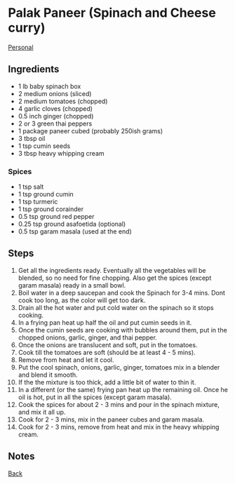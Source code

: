 # Palak Paneer (Spinach and Cheese curry)
[Personal](../../readme.md)

## Ingredients

- 1 lb baby spinach box
- 2 medium onions (sliced)
- 2 medium tomatoes (chopped)
- 4 garlic cloves (chopped)
- 0.5 inch ginger (chopped)
- 2 or 3 green thai peppers
- 1 package paneer cubed (probably 250ish grams)
- 3 tbsp oil
- 1 tsp cumin seeds
- 3 tbsp heavy whipping cream

### Spices
- 1 tsp salt
- 1 tsp ground cumin
- 1 tsp turmeric
- 1 tsp ground corainder
- 0.5 tsp ground red pepper
- 0.25 tsp ground asafoetida (optional)
- 0.5 tsp garam masala (used at the end)

## Steps

1. Get all the ingredients ready. Eventually all the vegetables will be blended, so no need for fine chopping. Also get the spices (except garam masala) ready in a small bowl.
2. Boil water in a deep saucepan and cook the Spinach for 3-4 mins. Dont cook too long, as the color will get too dark.
3. Drain all the hot water and put cold water on the spinach so it stops cooking.
4. In a frying pan heat up half the oil and put cumin seeds in it.
5. Once the cumin seeds are cooking with bubbles around them, put in the chopped onions, garlic, ginger, and thai pepper.
6. Once the onions are translucent and soft, put in the tomatoes.
7. Cook till the tomatoes are soft (should be at least 4 - 5 mins).
8. Remove from heat and let it cool.
9. Put the cool spinach, onions, garlic, ginger, tomatoes mix in a blender and blend it smooth. 
10. If the the mixture is too thick, add a little bit of water to thin it.
11. In a different (or the same) frying pan heat up the remaining oil. Once he oil is hot, put in all the spices (except garam masala).
12. Cook the spices for about 2 - 3 mins and pour in the spinach mixture, and mix it all up.
13. Cook for 2 - 3 mins, mix in the paneer cubes and garam masala.
14. Cook for 2 - 3 mins, remove from heat and mix in the heavy whipping cream.

## Notes

[Back](../readme.md)